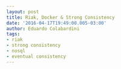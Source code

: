 ```yaml
---
layout: post
title: Riak, Docker & Strong Consistency
date: '2016-04-17T19:49:00.005-03:00'
author: Eduardo Colabardini
tags: 
- riak
- strong consistency
- nosql
- eventual consistency
---
```

